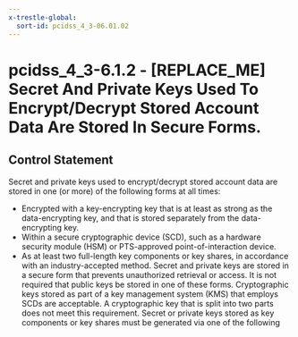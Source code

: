 ```yaml
---
x-trestle-global:
  sort-id: pcidss_4_3-06.01.02
---
```


# pcidss_4_3-6.1.2 - \[REPLACE_ME\] Secret And Private Keys Used To Encrypt/Decrypt Stored Account Data Are Stored In Secure Forms.

## Control Statement

Secret and private keys used to encrypt/decrypt stored account data are stored in one
(or more) of the following forms at all times:
- Encrypted with a key-encrypting key that is at least as strong as the data-encrypting
key, and that is stored separately from the data-encrypting key.
- Within a secure cryptographic device (SCD), such as a hardware security module (HSM)
or PTS-approved point-of-interaction device.
- As at least two full-length key components or key shares, in accordance with an
industry-accepted method.
Secret and private keys are stored in a secure form that prevents unauthorized retrieval
or access. It is not required that public keys be stored in one of these forms.
Cryptographic keys stored as part of a key management system (KMS) that employs SCDs are
acceptable. A cryptographic key that is split into two parts does not meet this
requirement. Secret or private keys stored as key components or key shares must be
generated via one of the following
